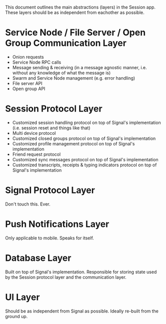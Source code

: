 This document outlines the main abstractions (layers) in the Session app. These layers should be as independent from eachother as possible.

# Service Node / File Server / Open Group Communication Layer

* Onion requests
* Service Node RPC calls
* Message sending & receiving (in a message agnostic manner, i.e. without any knowledge of what the message is)
* Swarm and Service Node management (e.g. error handling)
* File server API
* Open group API

# Session Protocol Layer

* Customized session handling protocol on top of Signal's implementation (i.e. session reset and things like that)
* Multi device protocol
* Customized closed groups protocol on top of Signal's implementation
* Customized profile management protocol on top of Signal's implementation
* Friend request protocol
* Customized sync messages protocol on top of Signal's implementation
* Customized transcripts, receipts & typing indicators protocol on top of Signal's implementation


# Signal Protocol Layer

Don't touch this. Ever.

# Push Notifications Layer

Only applicable to mobile. Speaks for itself.

# Database Layer

Built on top of Signal's implementation. Responsible for storing state used by the Session protocol layer and the communication layer.

# UI Layer

Should be as independent from Signal as possible. Ideally re-built from the ground up.
